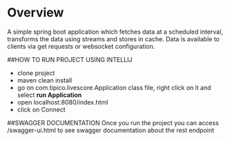 # Overview
A simple spring boot application which fetches data at a scheduled interval,
transforms the data using streams and stores in cache. Data is available to clients
via get requests or websocket configuration.	


##HOW TO RUN PROJECT USING INTELLIJ
- clone project
- maven clean install
- go on com.tipico.livescore.Application class file, right click on it and select **run Application**
- open localhost:8080/index.html
- click on Connect

##SWAGGER DOCUMENTATION
Once you run the project you can access /swagger-ui.html to see swagger documentation about the rest endpoint
